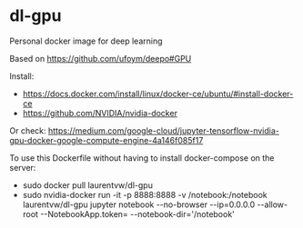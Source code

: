 # dl-gpu
Personal docker image for deep learning

Based on https://github.com/ufoym/deepo#GPU

Install:
- https://docs.docker.com/install/linux/docker-ce/ubuntu/#install-docker-ce
- https://github.com/NVIDIA/nvidia-docker

Or check: https://medium.com/google-cloud/jupyter-tensorflow-nvidia-gpu-docker-google-compute-engine-4a146f085f17

To use this Dockerfile without having to install docker-compose on the server:
- sudo docker pull laurentvw/dl-gpu
- sudo nvidia-docker run -it -p 8888:8888 -v /notebook:/notebook laurentvw/dl-gpu jupyter notebook --no-browser --ip=0.0.0.0 --allow-root --NotebookApp.token= --notebook-dir='/notebook'

